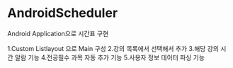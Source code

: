 AndroidScheduler
================
Android Application으로 시간표 구현

1.Custom Listlayout 으로 Main 구성
2.강의 목록에서 선택해서 추가
3.해당 강의 시간 알람 기능
4.전공필수 과목 자동 추가 기능
5.사용자 정보 데이터 파싱 기능
